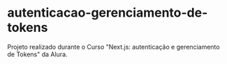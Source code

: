 # autenticacao-gerenciamento-de-tokens
Projeto realizado durante o Curso "Next.js: autenticação e gerenciamento de Tokens" da Alura.
